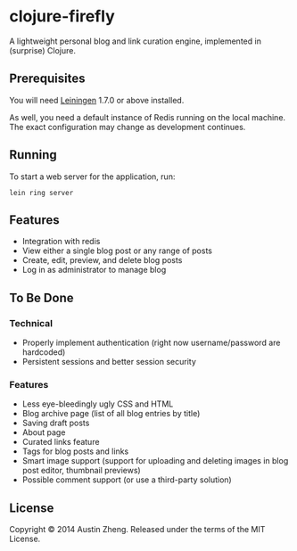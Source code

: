 # clojure-firefly

A lightweight personal blog and link curation engine, implemented in (surprise) Clojure.

## Prerequisites

You will need [Leiningen][1] 1.7.0 or above installed.

As well, you need a default instance of Redis running on the local machine. The exact configuration may change as development continues.

[1]: https://github.com/technomancy/leiningen

## Running

To start a web server for the application, run:

    lein ring server

## Features

- Integration with redis
- View either a single blog post or any range of posts
- Create, edit, preview, and delete blog posts
- Log in as administrator to manage blog

## To Be Done

### Technical

- Properly implement authentication (right now username/password are hardcoded)
- Persistent sessions and better session security

### Features

- Less eye-bleedingly ugly CSS and HTML
- Blog archive page (list of all blog entries by title)
- Saving draft posts
- About page
- Curated links feature
- Tags for blog posts and links
- Smart image support (support for uploading and deleting images in blog post editor, thumbnail previews)
- Possible comment support (or use a third-party solution)

## License

Copyright © 2014 Austin Zheng. Released under the terms of the MIT License.
